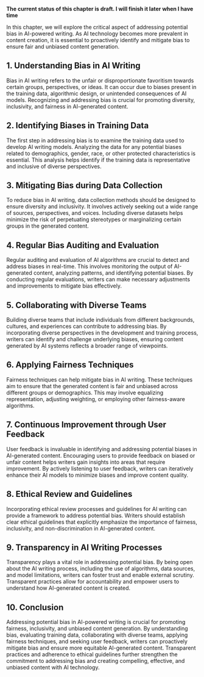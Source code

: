 **The current status of this chapter is draft. I will finish it later when I have time**

In this chapter, we will explore the critical aspect of addressing potential bias in AI-powered writing. As AI technology becomes more prevalent in content creation, it is essential to proactively identify and mitigate bias to ensure fair and unbiased content generation.

**1. Understanding Bias in AI Writing**
---------------------------------------

Bias in AI writing refers to the unfair or disproportionate favoritism towards certain groups, perspectives, or ideas. It can occur due to biases present in the training data, algorithmic design, or unintended consequences of AI models. Recognizing and addressing bias is crucial for promoting diversity, inclusivity, and fairness in AI-generated content.

**2. Identifying Biases in Training Data**
------------------------------------------

The first step in addressing bias is to examine the training data used to develop AI writing models. Analyzing the data for any potential biases related to demographics, gender, race, or other protected characteristics is essential. This analysis helps identify if the training data is representative and inclusive of diverse perspectives.

**3. Mitigating Bias during Data Collection**
---------------------------------------------

To reduce bias in AI writing, data collection methods should be designed to ensure diversity and inclusivity. It involves actively seeking out a wide range of sources, perspectives, and voices. Including diverse datasets helps minimize the risk of perpetuating stereotypes or marginalizing certain groups in the generated content.

**4. Regular Bias Auditing and Evaluation**
-------------------------------------------

Regular auditing and evaluation of AI algorithms are crucial to detect and address biases in real-time. This involves monitoring the output of AI-generated content, analyzing patterns, and identifying potential biases. By conducting regular evaluations, writers can make necessary adjustments and improvements to mitigate bias effectively.

**5. Collaborating with Diverse Teams**
---------------------------------------

Building diverse teams that include individuals from different backgrounds, cultures, and experiences can contribute to addressing bias. By incorporating diverse perspectives in the development and training process, writers can identify and challenge underlying biases, ensuring content generated by AI systems reflects a broader range of viewpoints.

**6. Applying Fairness Techniques**
-----------------------------------

Fairness techniques can help mitigate bias in AI writing. These techniques aim to ensure that the generated content is fair and unbiased across different groups or demographics. This may involve equalizing representation, adjusting weighting, or employing other fairness-aware algorithms.

**7. Continuous Improvement through User Feedback**
---------------------------------------------------

User feedback is invaluable in identifying and addressing potential biases in AI-generated content. Encouraging users to provide feedback on biased or unfair content helps writers gain insights into areas that require improvement. By actively listening to user feedback, writers can iteratively enhance their AI models to minimize biases and improve content quality.

**8. Ethical Review and Guidelines**
------------------------------------

Incorporating ethical review processes and guidelines for AI writing can provide a framework to address potential bias. Writers should establish clear ethical guidelines that explicitly emphasize the importance of fairness, inclusivity, and non-discrimination in AI-generated content.

**9. Transparency in AI Writing Processes**
-------------------------------------------

Transparency plays a vital role in addressing potential bias. By being open about the AI writing process, including the use of algorithms, data sources, and model limitations, writers can foster trust and enable external scrutiny. Transparent practices allow for accountability and empower users to understand how AI-generated content is created.

**10. Conclusion**
------------------

Addressing potential bias in AI-powered writing is crucial for promoting fairness, inclusivity, and unbiased content generation. By understanding bias, evaluating training data, collaborating with diverse teams, applying fairness techniques, and seeking user feedback, writers can proactively mitigate bias and ensure more equitable AI-generated content. Transparent practices and adherence to ethical guidelines further strengthen the commitment to addressing bias and creating compelling, effective, and unbiased content with AI technology.
